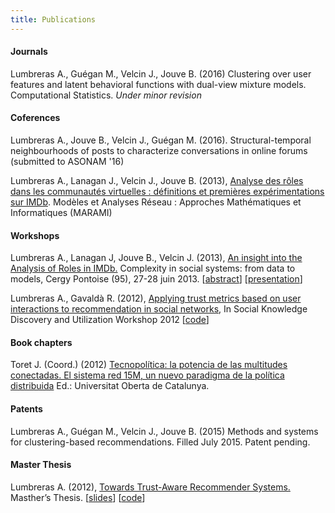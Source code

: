 ```yaml
---
title: Publications
---
```

#### Journals

Lumbreras A., Guégan M., Velcin J., Jouve B. (2016) Clustering over user features and latent behavioral functions with dual-view mixture models. Computational Statistics. *Under minor revision*

#### Coferences

Lumbreras A., Jouve B., Velcin J., Guégan M. (2016). Structural-temporal neighbourhoods of posts to characterize conversations in online forums (submitted to ASONAM '16)

Lumbreras A., Lanagan J., Velcin J.,  Jouve B. (2013), [Analyse des rôles dans les communautés virtuelles : définitions et premières expérimentations sur IMDb](http://arxiv.org/ftp/arxiv/papers/1309/1309.7187.pdf).   Modèles et Analyses Réseau : Approches Mathématiques et Informatiques (MARAMI)

#### Workshops

Lumbreras A., Lanagan J, Jouve B., Velcin J. (2013), [An insight into the Analysis of Roles in IMDb.](http://complexity-in-social-systems.u-cergy.fr/?page_id=326) Complexity in social systems: from data to models, Cergy Pontoise (95), 27-28 juin 2013. [[abstract](http://albertolumbreras.net/files/Lumbreras_et_al_2013_1.pdf)] [[presentation](http://albertolumbreras.net/files/Lumbreras_et_al_2013_1_slides.pdf)]

Lumbreras A., Gavaldà R. (2012), [Applying trust metrics based on user interactions to recommendation in social networks](http://albertolumbreras.net/files/Lumbreras_Gavalda_ASONAM_2012_extversion.pdf), In Social Knowledge Discovery and Utilization Workshop 2012 [[code](https://bitbucket.org/alberto.lumbreras/a-trust-aware-recommender-for-twitter)]


#### Book chapters

Toret J. (Coord.) (2012) [Tecnopolítica: la potencia de las multitudes conectadas. El sistema red 15M, un nuevo paradigma de la política distribuida](http://journals.uoc.edu/index.php/in3-working-paper-series/article/view/1878) Ed.: Universitat Oberta de Catalunya.

#### Patents

Lumbreras A., Guégan M., Velcin J., Jouve B. (2015) Methods and systems for clustering-based recommendations. Filled July 2015. Patent pending.

#### Master Thesis

Lumbreras A. (2012), [Towards Trust-Aware Recommender Systems.](http://albertolumbreras.net/files/Lumbreras_MasterThesis.pdf) Masther’s Thesis. [[slides](http://www.slideshare.net/anarcaster/towards-trustaware-recommender-systems)] [[code](https://bitbucket.org/alberto.lumbreras/a-trust-aware-recommender-for-twitter)]
